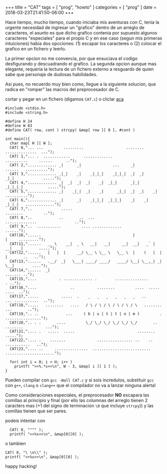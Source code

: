 +++
title      = "CAT"
tags       = [ "prog", "howto" ]
categories = [ "prog" ]
date       = 2018-03-23T21:41:50-06:00
+++

Hace tiempo, mucho tiempo, cuando iniciaba mis aventuras con C, tenia la urgente
necesidad de ingresar un "grafico" dentro de un arreglo de caracteres, el asunto
es que dicho grafico contenia por supuesto algunos caracteres "especiales" para
el propio C y en ese caso (segun mis primeras intuiciones) habia dos opcciones:
(1) escapar los caracteres o (2) colocar el grafico en un fichero y leerlo.

La primer opcion no me convencia, por que ensuciava el codigo desfigurando y
descuadrando el grafico. La segunda opcion aunque mas elegante,
requeria la lectura de un fichero externo a resguardo de quien sabe que
personaje de dudosas habilidades.

Asi pues, no recuerdo muy bien como, llegue a la siguiente solucion, que radica
en "romper" las macros del preprocesador de C.

cortar y pegar en un fichero (digamos `CAT.c`) o cliclar [aca](/data/CAT.c)


```
#include <stdio.h>
#include <string.h>

#define H 24
#define W 83
#define CAT( row, cont ) strcpy( &map[ row ][ 0 ], #cont )

int main(){
  char map[ H ][ W ];
  CAT( 0,"... ...         .........                   ........         ..............  ...");
  CAT( 1,"... .  ............      .............             ..........     ......      ..");
  CAT( 2,"............. _|      _|              ...     _|             ......   ..........");
  CAT( 3,"............. _|_|    _|    _|_|_|    _|_|_|  _|  _|      _|_|             .....");
  CAT( 4,"............. _|  _|  _|  _|    _|  _|_|      _|_|      _|_|_|_|           .....");
  CAT( 5,"............. _|    _|_|  _|    _|      _|_|  _|  _|    _|            ..........");
  CAT( 6,"............. _|      _|    _|_|_|  _|_|_|    _|    _|    _|_|_|   .............");
  CAT( 7,"..             .....                                         ........         ..");
  CAT( 8,"..            ..       ..  ...                 ..............                 ..");
  CAT( 9,"..  ...........         .... .............                                ......");
  CAT(10,"......                                         |                 |     .........");
  CAT(11,"......   __ \    __|  _ \   __|   __|     __|  __|   _` |   __|  __|       .....");
  CAT(12,"......   |   |  |     __/ \__ \ \__ \   \__ \  |    (   |  |     |       ..   ..");
  CAT(13,"......   .__/  _|   \___| ____/ ____/   ____/ \__| \__,_| _|    \__|        ....");
  CAT(14,"......  _|                                                            ....... ..");
  CAT(15,"....          . ............. .        ...............                      . ..");
  CAT(16,"....               ..          ........         ....  .....             ....  ..");
  CAT(17,".....          .....  .    _   _   _   _   _   _   ..        ... ...........  ..");
  CAT(18,".....   ........   ....   / \ / \ / \ / \ / \ / \   ........        ...       ..");
  CAT(19,".. ..            ...     ( b | u | t | t | o | m )         .    ................");
  CAT(20,".. . .       ....         \_/ \_/ \_/ \_/ \_/ \_/       .. ........          ...");
  CAT(21,".... .   .....  .....                            ........                  .....");
  CAT(22,".... .    .......              ................ ..    ..        ...........   ..");
  CAT(23,".... ..     ...............  ..........................   ......................");

  for( int i = 0; i < H; i++ )
    printf( ">>%.*s<<\n", W - 3, &map[ i ][ 1 ] );
}
```

Pueden compilar con `gcc -Wall CAT.c` y si sois incredulos, substituir `gcc` con `g++`,
`clang` o `clang++` que el compilador no va a lanzar ninguna alerta!

Como consideraciones especiales, el preprocesador **NO** escapara las comillas
al principio y final (por ello las columnas del arreglo tienen 2 caracters mas
(+1 del signo de terminacion `\0` que incluye `strcpy`)) y las comillas tienen que
ser pares.

podeis intentar con


```
  CAT( 0, """" );
  printf( ">>%s<<\n", &map[0][0] );
```

o tambien

```
CAT( 0, "\ \n\\" );
printf( ">>%s<<\n", &map[0][0] );
```

happy hacking!
